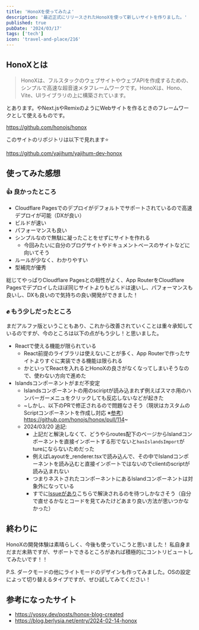 ```yaml
---
title: 'HonoXを使ってみたよ'
description: '最近正式にリリースされたHonoXを使って新しいサイトを作りました。'
published: true
pubDate: '2024/03/17'
tags: ['tech']
icon: 'travel-and-place/216'
---
```


## HonoXとは

> HonoXは、フルスタックのウェブサイトやウェブAPIを作成するための、シンプルで高速な超音速メタフレームワークです。HonoXは、Hono、Vite、UIライブラリの上に構築されています。

とあります。やNext.jsやRemixのようにWebサイトを作るときのフレームワークとして使えるものです。

https://github.com/honojs/honox

このサイトのリポジトリは以下で見れます⭐️

https://github.com/yajihum/yajihum-dev-honox

## 使ってみた感想

### 👍 良かったところ

- Cloudflare Pagesでのデプロイがデフォルトでサポートされているので高速デプロイが可能（DXが良い）
- ビルドが速い
- パフォーマンスも良い
- シンプルなので無駄に凝ったことをせずにサイトを作れる
  - 今回みたいに自分のブログサイトやドキュメントベースのサイトなどに向いてそう
- ルールが少なく、わかりやすい
- 型補完が優秀

総じてやっぱりCloudflare Pagesとの相性がよく、App RouterをCloudflare Pagesでデプロイしたほぼ同じサイトよりもビルドは速いし、パフォーマンスも良いし、DXも良いので気持ちの良い開発ができました！

### ✊ もう少しだったところ

まだアルファ版ということもあり、これから改善されていくことは重々承知しているのですが、今のところは以下の点がもう少し！と思いました。

- Reactで使える機能が限られている
  - React前提のライブラリは使えないことが多く、App Routerで作ったサイトよりすぐに実装できる機能は限られる
  - かといってReactを入れるとHonoXの良さがなくなってしまいそうなので、使わない方向で進めた
- Islandsコンポーネントがまだ不安定
  - Islandsコンポーネントの用のsciriptが読み込まれず例えばスマホ用のハンバーガーメニュをクリックしても反応しないなどが起きた
  - ~しかし、以下のPRで修正されるので問題なさそう（現状はカスタムのScriptコンポーネントを作成し対応 ※[参考](https://yossy.dev/posts/honox-blog-created)）  
    https://github.com/honojs/honox/pull/114~
  - 2024/03/20 追記:
    - 上記だと解決しなくて、どうやらroutes配下のページからIslandコンポーネントを直接インポートする形でないと`hasIslandsImport`がtureにならないためだった
    - 例えばLayoutを\_renderer.tsxで読み込んで、その中でIslandコンポーネントを読み込むと直接インポートではないのでclientのscriptが読み込まれない
    - つまりネストされたコンポーネントにあるIslandコンポーネントは対象外になっている
    - すでに[Issueがあり](https://github.com/honojs/honox/issues/46)こちらで解決されるのを待つしかなさそう（自分で直せるかなとコードを見てみたけどあまり良い方法が思いつかなかった）

## 終わりに

HonoXの開発体験は素晴らしく、今後も使っていこうと思いました！
私自身まだまだ未熟ですが、サポートできるところがあれば積極的にコントリビュートしてみたいです！！

P.S. ダークモードの他にライトモードのデザインも作ってみました。OSの設定によって切り替えるタイプですが、ぜひ試してみてください！

## 参考になったサイト

- https://yossy.dev/posts/honox-blog-created
- https://blog.berlysia.net/entry/2024-02-14-honox
